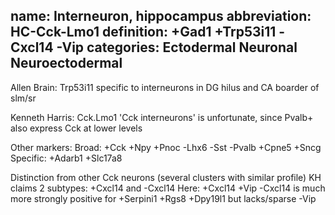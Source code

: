 name: Interneuron, hippocampus
abbreviation: HC-Cck-Lmo1
definition: +Gad1 +Trp53i11 -Cxcl14 -Vip
categories: Ectodermal Neuronal Neuroectodermal
---

Allen Brain: Trp53i11 specific to interneurons in DG hilus and CA boarder of slm/sr

Kenneth Harris: Cck.Lmo1
'Cck interneurons' is unfortunate, since Pvalb+ also express Cck at lower levels


Other markers:
Broad: +Cck +Npy +Pnoc -Lhx6 -Sst -Pvalb +Cpne5 +Sncg
Specific: +Adarb1 +Slc17a8

Distinction from other Cck neurons (several clusters with similar profile)
KH claims 2 subtypes: +Cxcl14 and -Cxcl14
Here: 
+Cxcl14 +Vip
-Cxcl14 is much more strongly positive for +Serpini1 +Rgs8 +Dpy19l1 but lacks/sparse -Vip
